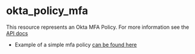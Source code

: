 # okta_policy_mfa

This resource represents an Okta MFA Policy. For more information see
the [API docs](https://developer.okta.com/docs/api/resources/policy)

- Example of a simple mfa policy [can be found here](./basic.tf)
